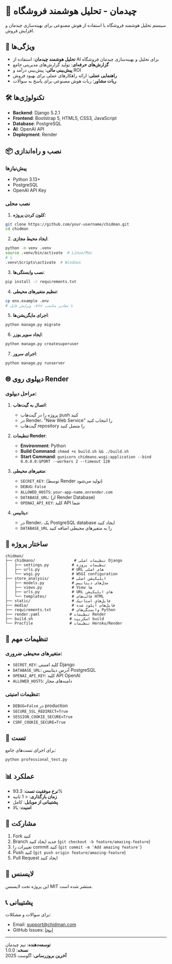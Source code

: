 # 🏪 چیدمان - تحلیل هوشمند فروشگاه

سیستم تحلیل هوشمند فروشگاه با استفاده از هوش مصنوعی برای بهینه‌سازی چیدمان و افزایش فروش.

## 🚀 ویژگی‌ها

- **تحلیل هوشمند چیدمان**: استفاده از AI برای تحلیل و بهینه‌سازی چیدمان فروشگاه
- **گزارش‌های حرفه‌ای**: تولید گزارش‌های مدیریتی جامع
- **پیش‌بینی مالی**: پیش‌بینی درآمد و ROI
- **راهنمایی عملی**: ارائه راهکارهای عملی برای بهبود فروش
- **ربات مشاور**: ربات هوش مصنوعی برای پاسخ به سوالات

## 🛠️ تکنولوژی‌ها

- **Backend**: Django 5.2.1
- **Frontend**: Bootstrap 5, HTML5, CSS3, JavaScript
- **Database**: PostgreSQL
- **AI**: OpenAI API
- **Deployment**: Render

## 📦 نصب و راه‌اندازی

### پیش‌نیازها
- Python 3.13+
- PostgreSQL
- OpenAI API Key

### نصب محلی

1. **کلون کردن پروژه**:
```bash
git clone https://github.com/your-username/chidman.git
cd chidman
```

2. **ایجاد محیط مجازی**:
```bash
python -m venv .venv
source .venv/bin/activate  # Linux/Mac
# یا
.venv\Scripts\activate  # Windows
```

3. **نصب وابستگی‌ها**:
```bash
pip install -r requirements.txt
```

4. **تنظیم متغیرهای محیطی**:
```bash
cp env.example .env
# ویرایش فایل .env با مقادیر مناسب
```

5. **اجرای مایگریشن‌ها**:
```bash
python manage.py migrate
```

6. **ایجاد سوپر یوزر**:
```bash
python manage.py createsuperuser
```

7. **اجرای سرور**:
```bash
python manage.py runserver
```

## 🌐 دیپلوی روی Render

### مراحل دیپلوی:

1. **اتصال به گیت‌هاب**:
   - پروژه را در گیت‌هاب push کنید
   - در Render، "New Web Service" را انتخاب کنید
   - گیت‌هاب repository را متصل کنید

2. **تنظیمات Render**:
   - **Environment**: Python
   - **Build Command**: `chmod +x build.sh && ./build.sh`
   - **Start Command**: `gunicorn chidmano.wsgi:application --bind 0.0.0.0:$PORT --workers 2 --timeout 120`

3. **متغیرهای محیطی**:
   - `SECRET_KEY`: (توسط Render تولید می‌شود)
   - `DEBUG`: `False`
   - `ALLOWED_HOSTS`: `your-app-name.onrender.com`
   - `DATABASE_URL`: (از Render Database)
   - `OPENAI_API_KEY`: کلید API شما

4. **دیتابیس**:
   - در Render، یک PostgreSQL database ایجاد کنید
   - `DATABASE_URL` را به متغیرهای محیطی اضافه کنید

## 📁 ساختار پروژه

```
chidman/
├── chidmano/                 # تنظیمات اصلی Django
│   ├── settings.py          # تنظیمات پروژه
│   ├── urls.py              # URL های اصلی
│   └── wsgi.py              # WSGI configuration
├── store_analysis/          # اپلیکیشن اصلی
│   ├── models.py            # مدل‌های دیتابیس
│   ├── views.py             # View ها
│   ├── urls.py              # URL های اپلیکیشن
│   └── templates/           # قالب‌های HTML
├── static/                  # فایل‌های استاتیک
├── media/                   # فایل‌های آپلود شده
├── requirements.txt         # وابستگی‌های Python
├── render.yaml             # تنظیمات Render
├── build.sh                # اسکریپت build
└── Procfile                # تنظیمات Heroku/Render
```

## 🔧 تنظیمات مهم

### متغیرهای محیطی ضروری:
- `SECRET_KEY`: کلید امنیتی Django
- `DATABASE_URL`: آدرس دیتابیس PostgreSQL
- `OPENAI_API_KEY`: کلید API OpenAI
- `ALLOWED_HOSTS`: دامنه‌های مجاز

### تنظیمات امنیتی:
- `DEBUG=False` در production
- `SECURE_SSL_REDIRECT=True`
- `SESSION_COOKIE_SECURE=True`
- `CSRF_COOKIE_SECURE=True`

## 🧪 تست

برای اجرای تست‌های جامع:

```bash
python professional_test.py
```

## 📊 عملکرد

- **نرخ موفقیت تست**: 93.3%
- **زمان بارگذاری**: < 1 ثانیه
- **پشتیبانی از موبایل**: کامل
- **امنیت**: بالا

## 🤝 مشارکت

1. Fork کنید
2. Branch جدید ایجاد کنید (`git checkout -b feature/amazing-feature`)
3. تغییرات را commit کنید (`git commit -m 'Add amazing feature'`)
4. Push کنید (`git push origin feature/amazing-feature`)
5. Pull Request ایجاد کنید

## 📄 لایسنس

این پروژه تحت لایسنس MIT منتشر شده است.

## 📞 پشتیبانی

برای سوالات و مشکلات:
- Email: support@chidman.com
- GitHub Issues: [اینجا](https://github.com/your-username/chidman/issues)

---

**توسعه‌دهنده**: تیم چیدمان  
**نسخه**: 1.0.0  
**آخرین بروزرسانی**: آگوست 2025 